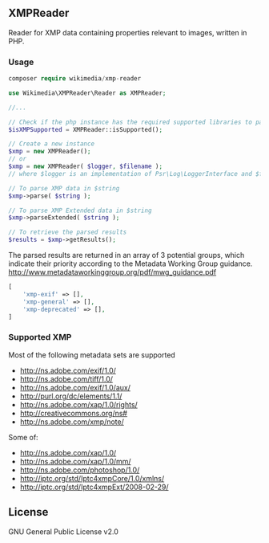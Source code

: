 ## XMPReader

Reader for XMP data containing properties relevant to images, written in PHP.


### Usage


```php
composer require wikimedia/xmp-reader
```

```php
use Wikimedia\XMPReader\Reader as XMPReader;

//...

// Check if the php instance has the required supported libraries to parse XMP
$isXMPSupported = XMPReader::isSupported();

// Create a new instance
$xmp = new XMPReader();
// or
$xmp = new XMPReader( $logger, $filename );
// where $logger is an implementation of Psr\Log\LoggerInterface and $filename a string describing the origin of your XMP content

// To parse XMP data in $string
$xmp->parse( $string );

// To parse XMP Extended data in $string
$xmp->parseExtended( $string );

// To retrieve the parsed results
$results = $xmp->getResults();
```

The parsed results are returned in an array of 3 potential groups,
which indicate their priority according to the Metadata Working Group guidance.
http://www.metadataworkinggroup.org/pdf/mwg_guidance.pdf

```php
[
	'xmp-exif' => [],
	'xmp-general' => [],
	'xmp-deprecated' => [],
]
```

### Supported XMP
Most of the following metadata sets are supported
* http://ns.adobe.com/exif/1.0/
* http://ns.adobe.com/tiff/1.0/
* http://ns.adobe.com/exif/1.0/aux/
* http://purl.org/dc/elements/1.1/
* http://ns.adobe.com/xap/1.0/rights/
* http://creativecommons.org/ns#
* http://ns.adobe.com/xmp/note/

Some of:
* http://ns.adobe.com/xap/1.0/
* http://ns.adobe.com/xap/1.0/mm/
* http://ns.adobe.com/photoshop/1.0/
* http://iptc.org/std/Iptc4xmpCore/1.0/xmlns/
* http://iptc.org/std/Iptc4xmpExt/2008-02-29/

## License
GNU General Public License v2.0